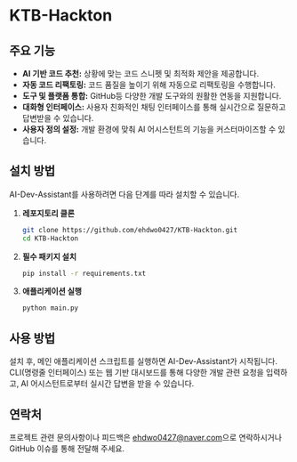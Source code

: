 # KTB-Hackton

## 주요 기능

- **AI 기반 코드 추천:** 상황에 맞는 코드 스니펫 및 최적화 제안을 제공합니다.
- **자동 코드 리팩토링:** 코드 품질을 높이기 위해 자동으로 리팩토링을 수행합니다.
- **도구 및 플랫폼 통합:** GitHub등 다양한 개발 도구와의 원활한 연동을 지원합니다.
- **대화형 인터페이스:** 사용자 친화적인 채팅 인터페이스를 통해 실시간으로 질문하고 답변받을 수 있습니다.
- **사용자 정의 설정:** 개발 환경에 맞춰 AI 어시스턴트의 기능을 커스터마이즈할 수 있습니다.

## 설치 방법

AI-Dev-Assistant를 사용하려면 다음 단계를 따라 설치할 수 있습니다.

1. **레포지토리 클론**
   ```bash
   git clone https://github.com/ehdwo0427/KTB-Hackton.git
   cd KTB-Hackton
   ```

2. **필수 패키지 설치**
   ```bash
   pip install -r requirements.txt
   ```

3. **애플리케이션 실행**
   ```bash
   python main.py
   ```

## 사용 방법

설치 후, 메인 애플리케이션 스크립트를 실행하면 AI-Dev-Assistant가 시작됩니다. CLI(명령줄 인터페이스) 또는 웹 기반 대시보드를 통해 다양한 개발 관련 요청을 입력하고, AI 어시스턴트로부터 실시간 답변을 받을 수 있습니다.

## 연락처

프로젝트 관련 문의사항이나 피드백은 [ehdwo0427@naver.com](mailto:ehdwo0427@naver.com)으로 연락하시거나 GitHub 이슈를 통해 전달해 주세요.

